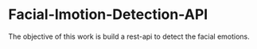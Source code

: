 # Facial-Imotion-Detection-API
The objective of this work is build a rest-api to detect the facial emotions.
